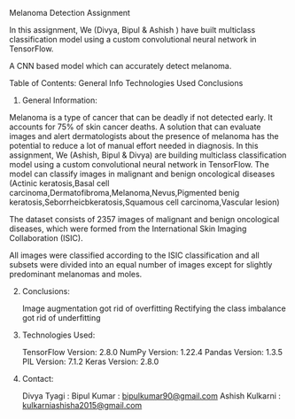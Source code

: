 Melanoma Detection Assignment

In this assignment, We (Divya, Bipul & Ashish ) have built multiclass classification model using a custom convolutional neural network in TensorFlow.

A CNN based model which can accurately detect melanoma.

Table of Contents: 
    General Info
    Technologies Used
    Conclusions
    
1) General Information:

Melanoma is a type of cancer that can be deadly if not detected early. It accounts for 75% of skin cancer deaths. A solution that can evaluate images and alert     dermatologists about the presence of melanoma has the potential to reduce a lot of manual effort needed in diagnosis. In this assignment, We (Ashish, Bipul & Divya) are building multiclass classification model using a  custom convolutional neural network in TensorFlow. The model can classify images  in malignant and benign oncological     diseases (Actinic keratosis,Basal cell carcinoma,Dermatofibroma,Melanoma,Nevus,Pigmented benig keratosis,Seborrheicbkeratosis,Squamous cell carcinoma,Vascular lesion)
    
The dataset consists of 2357 images of malignant and benign oncological diseases, which were formed from the International Skin Imaging Collaboration (ISIC).
 
All images were classified according to the ISIC classification and all subsets were divided into an equal number of images except for slightly predominant melanomas and moles.
    
2) Conclusions:

    Image augmentation got rid of overfitting
    Rectifying the class imbalance got rid of underfitting

3) Technologies Used:

    TensorFlow Version:  2.8.0
    NumPy Version:  1.22.4
    Pandas Version:  1.3.5
    PIL Version:  7.1.2
    Keras Version:  2.8.0
    

4) Contact:

    Divya Tyagi : 
    Bipul Kumar : bipulkumar90@gmail.com
    Ashish Kulkarni : kulkarniashisha2015@gmail.com
